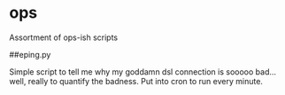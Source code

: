 ops
===

Assortment of ops-ish scripts

##eping.py

Simple script to tell me why my goddamn dsl connection is sooooo bad... well, really to quantify the badness.  Put into cron to run every minute.
